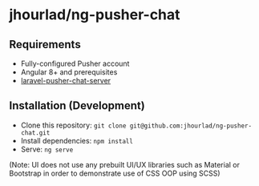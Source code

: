 # jhourlad/ng-pusher-chat

## Requirements
- Fully-configured Pusher account
- Angular 8+ and prerequisites
- [laravel-pusher-chat-server](https://github.com/jhourlad/laravel-pusher-chat-server)


## Installation (Development)
- Clone this repository: `git clone git@github.com:jhourlad/ng-pusher-chat.git`
- Install dependencies: `npm install`
- Serve: `ng serve`

(Note: UI does not use any prebuilt UI/UX libraries such as Material or Bootstrap in order to demonstrate use of CSS OOP using SCSS)
